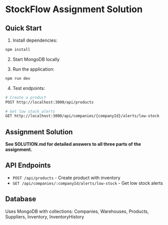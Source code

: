 # StockFlow Assignment Solution

## Quick Start

1. Install dependencies:
```bash
npm install
```

2. Start MongoDB locally

3. Run the application:
```bash
npm run dev
```

4. Test endpoints:
```bash
# Create a product
POST http://localhost:3000/api/products

# Get low stock alerts  
GET http://localhost:3000/api/companies/{companyId}/alerts/low-stock
```

## Assignment Solution

**See SOLUTION.md for detailed answers to all three parts of the assignment.**

## API Endpoints

- `POST /api/products` - Create product with inventory
- `GET /api/companies/:companyId/alerts/low-stock` - Get low stock alerts

## Database

Uses MongoDB with collections: Companies, Warehouses, Products, Suppliers, Inventory, InventoryHistory